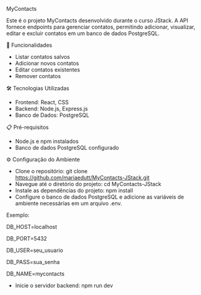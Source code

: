 MyContacts

Este é o projeto MyContacts desenvolvido durante o curso JStack. A API fornece endpoints para gerenciar contatos, permitindo adicionar, visualizar, editar e excluir contatos em um banco de dados PostgreSQL.

🚀 Funcionalidades

- Listar contatos salvos
- Adicionar novos contatos
- Editar contatos existentes
- Remover contatos

🛠️ Tecnologias Utilizadas
- Frontend: React, CSS
- Backend: Node.js, Express.js
- Banco de Dados: PostgreSQL

📋 Pré-requisitos
- Node.js e npm instalados
- Banco de dados PostgreSQL configurado

⚙️ Configuração do Ambiente
- Clone o repositório:
git clone https://github.com/mariaedutt/MyContacts-JStack.git
- Navegue até o diretório do projeto:
cd MyContacts-JStack
- Instale as dependências do projeto:
npm install
- Configure o banco de dados PostgreSQL e adicione as variáveis de ambiente necessárias em um arquivo .env.

Exemplo:

DB_HOST=localhost

DB_PORT=5432

DB_USER=seu_usuario

DB_PASS=sua_senha

DB_NAME=mycontacts

- Inicie o servidor backend:
npm run dev
